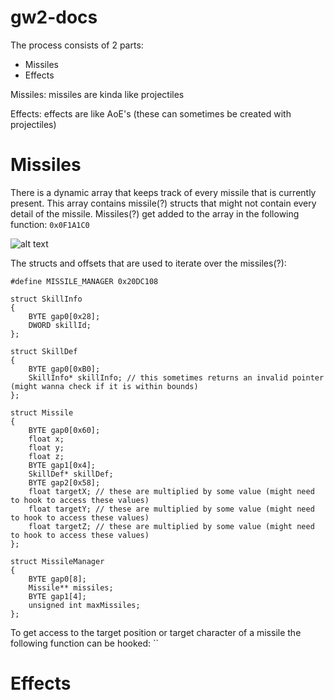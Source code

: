 # gw2-docs

The process consists of 2 parts:
- Missiles
- Effects

Missiles: missiles are kinda like projectiles

Effects: effects are like AoE's (these can sometimes be created with projectiles)

# Missiles

There is a dynamic array that keeps track of every missile that is currently present. 
This array contains missile(?) structs that might not contain every detail of the missile.
Missiles(?) get added to the array in the following function:
`0x0F1A1C0`

![alt text](https://image.prntscr.com/image/hMAwoQ6RRPSzRNbX1qqO1Q.png)

The structs and offsets that are used to iterate over the missiles(?):
```
#define MISSILE_MANAGER 0x20DC108

struct SkillInfo
{
	BYTE gap0[0x28];
	DWORD skillId;
};

struct SkillDef
{
	BYTE gap0[0xB0];
	SkillInfo* skillInfo; // this sometimes returns an invalid pointer (might wanna check if it is within bounds)
};

struct Missile
{
	BYTE gap0[0x60];
	float x;
	float y;
	float z;
	BYTE gap1[0x4];
	SkillDef* skillDef;
	BYTE gap2[0x58];
	float targetX; // these are multiplied by some value (might need to hook to access these values)
	float targetY; // these are multiplied by some value (might need to hook to access these values)
	float targetZ; // these are multiplied by some value (might need to hook to access these values)
};

struct MissileManager
{
	BYTE gap0[8];
	Missile** missiles;
	BYTE gap1[4];
	unsigned int maxMissiles;
};
```

To get access to the target position or target character of a missile the following function can be hooked: ``


# Effects
